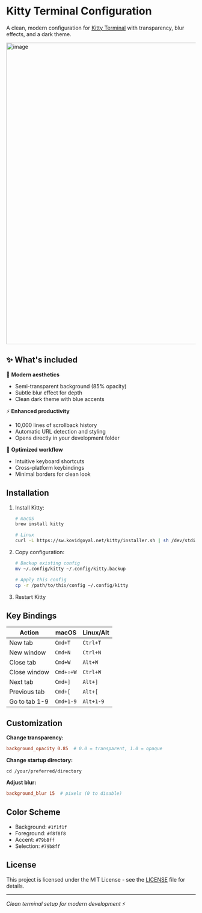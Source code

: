 # Kitty Terminal Configuration

A clean, modern configuration for [Kitty Terminal](https://sw.kovidgoyal.net/kitty/) with transparency, blur effects, and a dark theme.

<img width="800" alt="image" src="https://github.com/user-attachments/assets/2f9757c6-ecd2-4ede-9296-44fb307e83fa" />

## ✨ What's included

🎨 **Modern aesthetics**

- Semi-transparent background (85% opacity)
- Subtle blur effect for depth
- Clean dark theme with blue accents

⚡ **Enhanced productivity**

- 10,000 lines of scrollback history
- Automatic URL detection and styling
- Opens directly in your development folder

🚀 **Optimized workflow**

- Intuitive keyboard shortcuts
- Cross-platform keybindings
- Minimal borders for clean look

## Installation

1. Install Kitty:

   ```bash
   # macOS
   brew install kitty

   # Linux
   curl -L https://sw.kovidgoyal.net/kitty/installer.sh | sh /dev/stdin
   ```

2. Copy configuration:

   ```bash
   # Backup existing config
   mv ~/.config/kitty ~/.config/kitty.backup

   # Apply this config
   cp -r /path/to/this/config ~/.config/kitty
   ```

3. Restart Kitty

## Key Bindings

| Action        | macOS     | Linux/Alt |
| ------------- | --------- | --------- |
| New tab       | `Cmd+T`   | `Ctrl+T`  |
| New window    | `Cmd+N`   | `Ctrl+N`  |
| Close tab     | `Cmd+W`   | `Alt+W`   |
| Close window  | `Cmd+⇧+W` | `Ctrl+W`  |
| Next tab      | `Cmd+]`   | `Alt+]`   |
| Previous tab  | `Cmd+[`   | `Alt+[`   |
| Go to tab 1-9 | `Cmd+1-9` | `Alt+1-9` |

## Customization

**Change transparency:**

```conf
background_opacity 0.85  # 0.0 = transparent, 1.0 = opaque
```

**Change startup directory:**

```
cd /your/preferred/directory
```

**Adjust blur:**

```conf
background_blur 15  # pixels (0 to disable)
```

## Color Scheme

- Background: `#1f1f1f`
- Foreground: `#f8f8f8`
- Accent: `#79b8ff`
- Selection: `#79b8ff`

## License

This project is licensed under the MIT License - see the [LICENSE](LICENSE) file for details.

---

_Clean terminal setup for modern development_ ⚡
